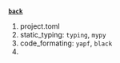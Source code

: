 **[`back`](./_menu_.md)**

1. project.toml
2. static_typing: `typing`, `mypy`
3. code_formating: `yapf`, `black`
4. 